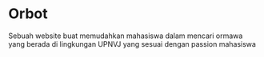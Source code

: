 # Orbot
Sebuah website buat memudahkan mahasiswa dalam mencari ormawa yang berada di lingkungan UPNVJ yang sesuai dengan passion mahasiswa

